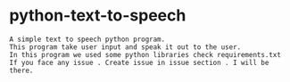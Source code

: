 # python-text-to-speech
    A simple text to speech python program.
    This program take user input and speak it out to the user.
    In this program we used some python libraries check requirements.txt
    If you face any issue . Create issue in issue section . I will be there.
